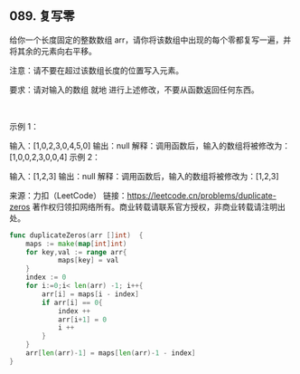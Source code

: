 ## 089. 复写零

给你一个长度固定的整数数组 arr，请你将该数组中出现的每个零都复写一遍，并将其余的元素向右平移。

注意：请不要在超过该数组长度的位置写入元素。

要求：请对输入的数组 就地 进行上述修改，不要从函数返回任何东西。

 

示例 1：

输入：[1,0,2,3,0,4,5,0]
输出：null
解释：调用函数后，输入的数组将被修改为：[1,0,0,2,3,0,0,4]
示例 2：

输入：[1,2,3]
输出：null
解释：调用函数后，输入的数组将被修改为：[1,2,3]
 

来源：力扣（LeetCode）
链接：https://leetcode.cn/problems/duplicate-zeros
著作权归领扣网络所有。商业转载请联系官方授权，非商业转载请注明出处。
```go
func duplicateZeros(arr []int)  {
    maps := make(map[int]int)
    for key,val := range arr{
            maps[key] = val        
    }
    index := 0
    for i:=0;i< len(arr) -1; i++{
        arr[i] = maps[i - index]
        if arr[i] == 0{
            index ++
            arr[i+1] = 0 
            i ++
        }
    }
    arr[len(arr)-1] = maps[len(arr)-1 - index]
}

```
